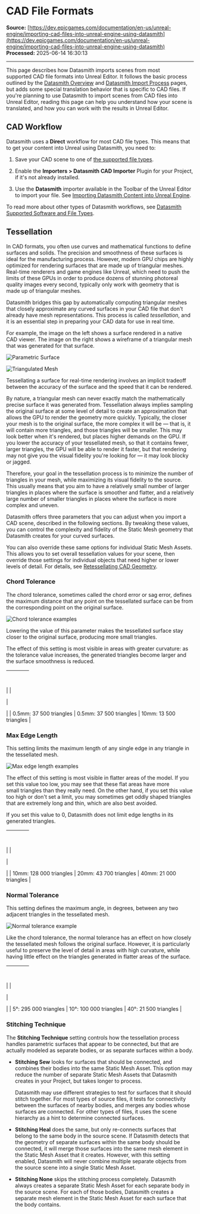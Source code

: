 # CAD File Formats

**Source:** [https://dev.epicgames.com/documentation/en-us/unreal-engine/importing-cad-files-into-unreal-engine-using-datasmith](https://dev.epicgames.com/documentation/en-us/unreal-engine/importing-cad-files-into-unreal-engine-using-datasmith)  
**Processed:** 2025-06-14 16:30:13

---

This page describes how Datasmith imports scenes from most supported CAD file formats into Unreal Editor. It follows the basic process outlined by the [Datasmith Overview](/documentation/en-us/unreal-engine/datasmith-plugins-overview) and [Datasmith Import Process](/documentation/en-us/unreal-engine/datasmith-import-process-in-unreal-engine) pages, but adds some special translation behavior that is specific to CAD files. If you're planning to use Datasmith to import scenes from CAD files into Unreal Editor, reading this page can help you understand how your scene is translated, and how you can work with the results in Unreal Editor.

## CAD Workflow

Datasmith uses a **Direct** workflow for most CAD file types. This means that to get your content into Unreal using Datasmith, you need to:

1.  Save your CAD scene to one of [the supported file types](/documentation/en-us/unreal-engine/datasmith-supported-software-and-file-types).
    
2.  Enable the **Importers > Datasmith CAD Importer** Plugin for your Project, if it's not already installed.
    
3.  Use the **Datasmith** importer available in the Toolbar of the Unreal Editor to import your file. See [Importing Datasmith Content into Unreal Engine](/documentation/en-us/unreal-engine/importing-datasmith-content-into-unreal-engine).
    

To read more about other types of Datasmith workflows, see [Datasmith Supported Software and File Types](/documentation/en-us/unreal-engine/datasmith-supported-software-and-file-types).

## Tessellation

In CAD formats, you often use curves and mathematical functions to define surfaces and solids. The precision and smoothness of these surfaces is ideal for the manufacturing process. However, modern GPU chips are highly optimized for rendering surfaces that are made up of triangular meshes. Real-time renderers and game engines like Unreal, which need to push the limits of these GPUs in order to produce dozens of stunning photoreal quality images every second, typically only work with geometry that is made up of triangular meshes.

Datasmith bridges this gap by automatically computing triangular meshes that closely approximate any curved surfaces in your CAD file that don't already have mesh representations. This process is called *tessellation*, and it is an essential step in preparing your CAD data for use in real time.

For example, the image on the left shows a surface rendered in a native CAD viewer. The image on the right shows a wireframe of a triangular mesh that was generated for that surface.

![Parametric Surface](https://d1iv7db44yhgxn.cloudfront.net/documentation/images/691fc92a-2c40-4b21-9474-51d6c8177c1f/cad-tessellation-example-surface.png)

![Triangulated Mesh](https://d1iv7db44yhgxn.cloudfront.net/documentation/images/1b7b16a5-bdd7-4252-be66-84ebcb6e05dc/cad-tessellation-example-wireframe.png)

Tessellating a surface for real-time rendering involves an implicit tradeoff between the accuracy of the surface and the speed that it can be rendered.

By nature, a triangular mesh can never exactly match the mathematically precise surface it was generated from. Tessellation always implies sampling the original surface at some level of detail to create an approximation that allows the GPU to render the geometry more quickly. Typically, the closer your mesh is to the original surface, the more complex it will be — that is, it will contain more triangles, and those triangles will be smaller. This may look better when it's rendered, but places higher demands on the GPU. If you lower the accuracy of your tessellated mesh, so that it contains fewer, larger triangles, the GPU will be able to render it faster, but that rendering may not give you the visual fidelity you're looking for — it may look blocky or jagged.

Therefore, your goal in the tessellation process is to minimize the number of triangles in your mesh, while maximizing its visual fidelity to the source. This usually means that you aim to have a relatively small number of larger triangles in places where the surface is smoother and flatter, and a relatively large number of smaller triangles in places where the surface is more complex and uneven.

Datasmith offers three parameters that you can adjust when you import a CAD scene, described in the following sections. By tweaking these values, you can control the complexity and fidelity of the Static Mesh geometry that Datasmith creates for your curved surfaces.

You can also override these same options for individual Static Mesh Assets. This allows you to set overall tessellation values for your scene, then override those settings for individual objects that need higher or lower levels of detail. For details, see [Retessellating CAD Geometry](/documentation/en-us/unreal-engine/retessellating-cad-geometry-in-unreal-engine).

### Chord Tolerance

The chord tolerance, sometimes called the chord error or sag error, defines the maximum distance that any point on the tessellated surface can be from the corresponding point on the original surface.

![Chord tolerance examples](https://d1iv7db44yhgxn.cloudfront.net/documentation/images/63d22023-51e3-4bd5-89ff-d5877a931670/datasmith-cad-chordtolerance-whatis.png "Chord tolerance examples")

Lowering the value of this parameter makes the tessellated surface stay closer to the original surface, producing more small triangles.

The effect of this setting is most visible in areas with greater curvature: as the tolerance value increases, the generated triangles become larger and the surface smoothness is reduced.

|   |   |   |
| --- | --- | --- |
| 
 | 

 | 

 |
| 0.5mm: 37 500 triangles | 0.5mm: 37 500 triangles | 10mm: 13 500 triangles |

### Max Edge Length

This setting limits the maximum length of any single edge in any triangle in the tessellated mesh. 

![Max edge length examples](https://d1iv7db44yhgxn.cloudfront.net/documentation/images/a568fabb-2577-49eb-ab99-3d932f635bc8/datasmith-cad-maxedgelength-whatis.png "Max edge length examples")

The effect of this setting is most visible in flatter areas of the model. If you set this value too low, you may see that these flat areas have more small triangles than they really need. On the other hand, if you set this value too high or don't set a limit, you may sometimes get oddly shaped triangles that are extremely long and thin, which are also best avoided.

If you set this value to 0, Datasmith does not limit edge lengths in its generated triangles.

|   |   |   |
| --- | --- | --- |
| 
 | 

 | 

 |
| 10mm: 128 000 triangles | 20mm: 43 700 triangles | 40mm: 21 000 triangles |

### Normal Tolerance

This setting defines the maximum angle, in degrees, between any two adjacent triangles in the tessellated mesh.

![Normal tolerance example](https://d1iv7db44yhgxn.cloudfront.net/documentation/images/4b5f87e1-3288-468c-a003-ad93af6f4dd0/datasmith-cad-normaltolerance-whatis.png "Normal tolerance example")

Like the chord tolerance, the normal tolerance has an effect on how closely the tessellated mesh follows the original surface. However, it is particularly useful to preserve the level of detail in areas with high curvature, while having little effect on the triangles generated in flatter areas of the surface.

|   |   |   |
| --- | --- | --- |
| 
 | 

 | 

 |
| 5°: 295 000 triangles | 10°: 100 000 triangles | 40°: 21 500 triangles |

### Stitching Technique

The **Stitching Technique** setting controls how the tessellation process handles parametric surfaces that appear to be connected, but that are actually modeled as separate bodies, or as separate surfaces within a body.

-   **Stitching Sew** looks for surfaces that should be connected, and combines their bodies into the same Static Mesh Asset. This option may reduce the number of separate Static Mesh Assets that Datasmith creates in your Project, but takes longer to process.
    
    Datasmith may use different strategies to test for surfaces that it should stitch together. For most types of source files, it tests for connectivity between the surfaces of nearby bodies, and merges any bodies whose surfaces are connected. For other types of files, it uses the scene hierarchy as a hint to determine connected surfaces.
    
-   **Stitching Heal** does the same, but only re-connects surfaces that belong to the same body in the source scene. If Datasmith detects that the geometry of separate surfaces within the same body should be connected, it will merge those surfaces into the same mesh element in the Static Mesh Asset that it creates. However, with this setting enabled, Datasmith will never combine multiple separate objects from the source scene into a single Static Mesh Asset.
    
-   **Stitching None** skips the stitching process completely. Datasmith always creates a separate Static Mesh Asset for each separate body in the source scene. For each of those bodies, Datasmith creates a separate mesh element in the Static Mesh Asset for each surface that the body contains.